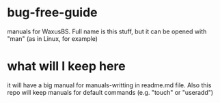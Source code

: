 # bug-free-guide
manuals for WaxusBS. Full name is this stuff, but it can be opened with "man" (as in Linux, for example)

# what will I keep here
it will have a big manual for manuals-writting in readme.md file. Also this repo will keep manuals for default commands (e.g. "touch" or "useradd")
